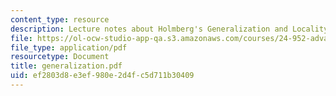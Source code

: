 ```yaml
---
content_type: resource
description: Lecture notes about Holmberg's Generalization and Locality.
file: https://ol-ocw-studio-app-qa.s3.amazonaws.com/courses/24-952-advanced-syntax-spring-2007/ef2803d8e3ef980e2d4fc5d711b30409_generalization.pdf
file_type: application/pdf
resourcetype: Document
title: generalization.pdf
uid: ef2803d8-e3ef-980e-2d4f-c5d711b30409
---
```

